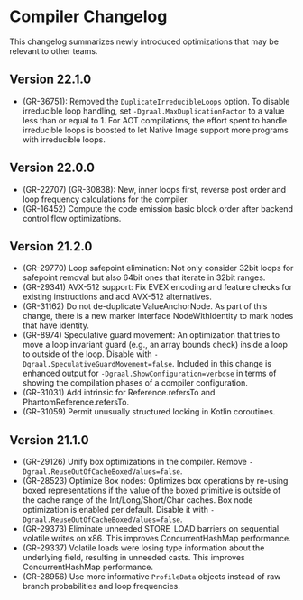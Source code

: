 # Compiler Changelog

This changelog summarizes newly introduced optimizations that may be relevant to other teams.

## Version 22.1.0
* (GR-36751): Removed the `DuplicateIrreducibleLoops` option. To disable irreducible loop handling, set
  `-Dgraal.MaxDuplicationFactor` to a value less than or equal to 1. For AOT compilations, the effort
  spent to handle irreducible loops is boosted to let Native Image support more programs with irreducible loops.

## Version 22.0.0
* (GR-22707) (GR-30838): New, inner loops first, reverse post order and loop frequency calculations for the compiler.
* (GR-16452) Compute the code emission basic block order after backend control flow optimizations.

## Version 21.2.0
* (GR-29770) Loop safepoint elimination: Not only consider 32bit loops for safepoint removal but also 64bit ones
that iterate in 32bit ranges.
* (GR-29341) AVX-512 support: Fix EVEX encoding and feature checks for existing instructions and add AVX-512 
alternatives.
* (GR-31162) Do not de-duplicate ValueAnchorNode. As part of this change, there is a new marker interface
NodeWithIdentity to mark nodes that have identity.
* (GR-8974) Speculative guard movement: An optimization that tries to move a loop invariant guard
  (e.g., an array bounds check) inside a loop to outside of the loop. Disable with `-Dgraal.SpeculativeGuardMovement=false`.
  Included in this change is enhanced output for `-Dgraal.ShowConfiguration=verbose` in terms of
  showing the compilation phases of a compiler configuration.
* (GR-31031) Add intrinsic for Reference.refersTo and PhantomReference.refersTo.
* (GR-31059) Permit unusually structured locking in Kotlin coroutines.

## Version 21.1.0
* (GR-29126) Unify box optimizations in the compiler. Remove `-Dgraal.ReuseOutOfCacheBoxedValues=false`.
* (GR-28523) Optimize Box nodes: Optimizes box operations by re-using boxed representations 
if the value of the boxed primitive is outside of the cache range of the Int/Long/Short/Char caches.
Box node optimization is enabled per default. Disable it with `-Dgraal.ReuseOutOfCacheBoxedValues=false`.
* (GR-29373) Eliminate unneeded STORE_LOAD barriers on sequential volatile writes on x86.
This improves ConcurrentHashMap performance.
* (GR-29337) Volatile loads were losing type information about the underlying field, resulting in unneeded casts.
This improves ConcurrentHashMap performance.
* (GR-28956) Use more informative `ProfileData` objects instead of raw branch probabilities and loop frequencies.
